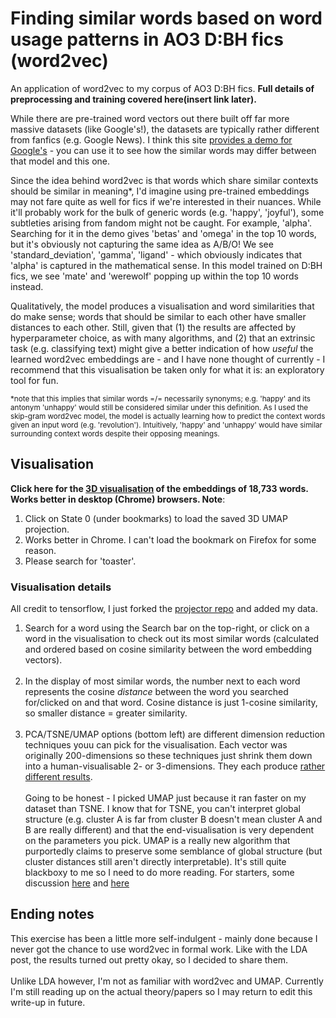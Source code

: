 # Finding similar words based on word usage patterns in AO3 D:BH fics (word2vec)
An application of word2vec to my corpus of AO3 D:BH fics. <b>Full details of preprocessing and training covered here(insert link later).</b><br>

While there are pre-trained word vectors out there built off far more massive datasets (like Google's!), the datasets are typically rather different from fanfics (e.g. Google News). I think this site [provides a demo for Google's](https://bionlp-www.utu.fi/wv_demo) - you can use it to see how the similar words may differ between that model and this one.<br>

Since the idea behind word2vec is that words which share similar contexts should be similar in meaning*, I'd imagine using pre-trained embeddings may not fare quite as well for fics if we're interested in their nuances. While it'll probably work for the bulk of generic words (e.g. 'happy', 'joyful'), some subtleties arising from fandom might not be caught. For example, 'alpha'. Searching for it in the demo gives 'betas' and 'omega' in the top 10 words, but it's obviously not capturing the same idea as A/B/O! We see 'standard_deviation', 'gamma', 'ligand' - which obviously indicates that 'alpha' is captured in the mathematical sense. In this model trained on D:BH fics, we see 'mate' and 'werewolf' popping up within the top 10 words instead. <br>

Qualitatively, the model produces a visualisation and word similarities that do make sense; words that should be similar to each other have smaller distances to each other. Still, given that (1) the results are affected by hyperparameter choice, as with many algorithms, and (2) that an extrinsic task (e.g. classifying text) might give a better indication of how <i>useful</i> the learned word2vec embeddings are - and I have none thought of currently - I recommend that this visualisation be taken only for what it is: an exploratory tool for fun. <br>

<sub>*note that this implies that similar words =/= necessarily synonyms; e.g. 'happy' and its antonym 'unhappy' would still be considered similar under this definition. As I used the skip-gram word2vec model, the model is actually learning how to predict the context words given an input word (e.g. 'revolution'). Intuitively, 'happy' and 'unhappy' would have similar surrounding context words despite their opposing meanings.</sub><br>

## Visualisation<br>
<b>Click here for the [3D visualisation](https://dru-r.github.io/w2v-embedding-projector/) of the embeddings of 18,733 words. Works better in desktop (Chrome) browsers. Note</b>:<br>
1) Click on State 0 (under bookmarks) to load the saved 3D UMAP projection.<br>
2) Works better in Chrome. I can't load the bookmark on Firefox for some reason.<br>
3) Please search for 'toaster'.<br>

### Visualisation details<br>
All credit to tensorflow, I just forked the [projector repo](https://github.com/tensorflow/embedding-projector-standalone) and added my data.<br>
1) Search for a word using the Search bar on the top-right, or click on a word in the visualisation to check out its most similar words (calculated and ordered based on cosine similarity between the word embedding vectors).<br><br>
2) In the display of most similar words, the number next to each word represents the cosine <i>distance</i> between the word you searched for/clicked on and that word. Cosine distance is just 1-cosine similarity, so smaller distance =  greater similarity.<br><br>
3) PCA/TSNE/UMAP options (bottom left) are different dimension reduction techniques youu can pick for the visualisation. Each vector was originally 200-dimensions so these techniques just shrink them down into a human-visualisable 2- or 3-dimensions. They each produce [rather different results](https://github.com/lmcinnes/umap_paper_notebooks/blob/master/UMAP%20WordEmbedding%20hundredThousand.ipynb). <br><br>
Going to be honest - I picked UMAP just because it ran faster on my dataset than TSNE. I know that for TSNE, you can't interpret global structure (e.g. cluster A is far from cluster B doesn't mean cluster A and B are really different) and that the end-visualisation is very dependent on the parameters you pick. UMAP is a really new algorithm that purportedly claims to preserve some semblance of global structure (but cluster distances still aren't directly interpretable). It's still quite blackboxy to me so I need to do more reading. For starters, some discussion [here](https://stats.stackexchange.com/questions/402668/intuitive-explanation-of-how-umap-works-compared-to-t-sne) and [here](https://pair-code.github.io/understanding-umap)<br>

## Ending notes
This exercise has been a little more self-indulgent - mainly done because I never got the chance to use word2vec in formal work. Like with the LDA post, the results turned out pretty okay, so I decided to share them.<br>
<br>
Unlike LDA however, I'm not as familiar with word2vec and UMAP. Currently I'm still reading up on the actual theory/papers so I may return to edit this write-up in future.<br>
